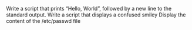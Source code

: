 Write a script that prints “Hello, World”, followed by a new line to the standard output.
Write a script that displays a confused smiley
Display the content of the /etc/passwd file
